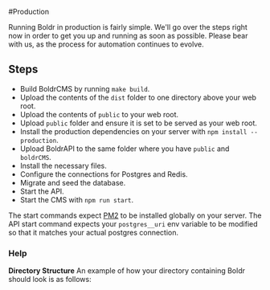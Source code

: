 #Production

Running Boldr in production is fairly simple. We'll go over the steps right now in order to get you up and running as soon as possible. Please bear with us, as the process for automation continues to evolve.

## Steps
- Build BoldrCMS by running `make build`.
- Upload the contents of the `dist` folder to one directory above your web root.
- Upload the contents of `public` to your web root.
- Upload `public` folder and ensure it is set to be served as your web root.
- Install the production dependencies on your server with `npm install --production`.
- Upload BoldrAPI to the same folder where you have `public` and `boldrCMS`.
- Install the necessary files.
- Configure the connections for Postgres and Redis.
- Migrate and seed the database.
- Start the API.
- Start the CMS with `npm run start`.

The start commands expect [PM2](http://pm2.keymetrics.io/) to be installed globally on your server. The API start command expects your `postgres__uri` env variable to be modified so that it matches your actual postgres connection.

### Help

**Directory Structure**
An example of how your directory containing Boldr should look is as follows:
